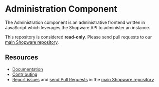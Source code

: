 Administration Component
========================

The Administration component is an administrative frontend written in JavaScript which 
leverages the Shopware API to administer an instance.

This repository is considered **read-only**. Please send pull requests
to our [main Shopware repository](https://github.com/shopware/platform). 

Resources
---------

  * [Documentation](https://developer.shopware.com/docs/)
  * [Contributing](https://github.com/shopware/platform#contribution)
  * [Report issues](https://github.com/shopware/platform/issues) and
    [send Pull Requests](https://github.com/shopware/platform/pulls)
    in the [main Shopware repository](https://github.com/shopware/platform)